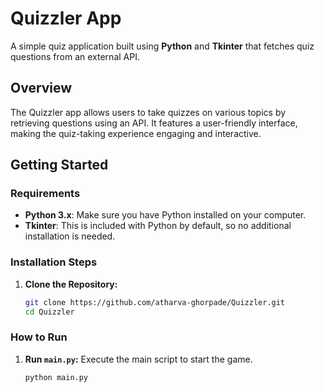 # Quizzler App

A simple quiz application built using **Python** and **Tkinter** that fetches quiz questions from an external API.

## Overview

The Quizzler app allows users to take quizzes on various topics by retrieving questions using an API. It features a user-friendly interface, making the quiz-taking experience engaging and interactive.

## Getting Started

### Requirements

- **Python 3.x**: Make sure you have Python installed on your computer.
- **Tkinter**: This is included with Python by default, so no additional installation is needed.

### Installation Steps

1. **Clone the Repository:**

   ```bash
   git clone https://github.com/atharva-ghorpade/Quizzler.git
   cd Quizzler
   
### How to Run

1. **Run `main.py`:** Execute the main script to start the game.

   ```bash
   python main.py
